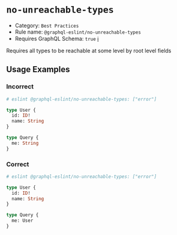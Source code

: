 # `no-unreachable-types`

- Category: `Best Practices`
- Rule name: `@graphql-eslint/no-unreachable-types`
- Requires GraphQL Schema: `true` [ℹ️](../../README.md#extended-linting-rules-with-graphql-schema)

Requires all types to be reachable at some level by root level fields

## Usage Examples

### Incorrect

```graphql
# eslint @graphql-eslint/no-unreachable-types: ["error"]

type User {
  id: ID!
  name: String
}

type Query {
  me: String
}
```

### Correct

```graphql
# eslint @graphql-eslint/no-unreachable-types: ["error"]

type User {
  id: ID!
  name: String
}

type Query {
  me: User
}
```